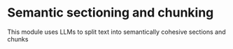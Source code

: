 # Semantic sectioning and chunking

This module uses LLMs to split text into semantically cohesive sections and chunks
